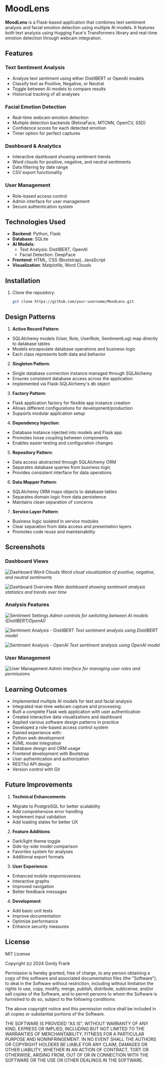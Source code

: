 # MoodLens

**MoodLens** is a Flask-based application that combines text sentiment analysis and facial emotion detection using multiple AI models. It features both text analysis using Hugging Face's Transformers library and real-time emotion detection through webcam integration.

## Features

### Text Sentiment Analysis
- Analyze text sentiment using either DistilBERT or OpenAI models
- Classify text as Positive, Negative, or Neutral
- Toggle between AI models to compare results
- Historical tracking of all analyses

### Facial Emotion Detection
- Real-time webcam emotion detection
- Multiple detection backends (RetinaFace, MTCNN, OpenCV, SSD)
- Confidence scores for each detected emotion
- Timer option for perfect captures

### Dashboard & Analytics
- Interactive dashboard showing sentiment trends
- Word clouds for positive, negative, and neutral sentiments
- Data filtering by date range
- CSV export functionality

### User Management
- Role-based access control
- Admin interface for user management
- Secure authentication system

## Technologies Used
- **Backend**: Python, Flask
- **Database**: SQLite
- **AI Models**: 
  - Text Analysis: DistilBERT, OpenAI
  - Facial Detection: DeepFace
- **Frontend**: HTML, CSS (Bootstrap), JavaScript
- **Visualization**: Matplotlib, Word Clouds

## Installation
1. Clone the repository:
   ```bash
   git clone https://github.com/your-username/MoodLens.git

## Design Patterns

1. **Active Record Pattern**:
  - SQLAlchemy models (User, Role, UserRole, SentimentLog) map directly to database tables
  - Models encapsulate database operations and business logic
  - Each class represents both data and behavior

2. **Singleton Pattern**: 
  - Single database connection instance managed through SQLAlchemy
  - Ensures consistent database access across the application
  - Implemented via Flask-SQLAlchemy's db object

3. **Factory Pattern**:
  - Flask application factory for flexible app instance creation
  - Allows different configurations for development/production
  - Supports modular application setup

4. **Dependency Injection**:
  - Database instance injected into models and Flask app
  - Promotes loose coupling between components
  - Enables easier testing and configuration changes

5. **Repository Pattern**:
  - Data access abstracted through SQLAlchemy ORM
  - Separates database queries from business logic
  - Provides consistent interface for data operations

6. **Data Mapper Pattern**: 
  - SQLAlchemy ORM maps objects to database tables
  - Separates domain logic from data persistence
  - Maintains clean separation of concerns

7. **Service Layer Pattern**:
  - Business logic isolated in service modules
  - Clear separation from data access and presentation layers
  - Promotes code reuse and maintainability

## Screenshots

### Dashboard Views
![Dashboard Word Clouds](screenshots/MoodLens_Dashboard_WordClouds.jpg)
*Word cloud visualization of positive, negative, and neutral sentiments*

![Dashboard Overview](screenshots/MoodLens_Dashboard_LineChart.jpg)
*Main dashboard showing sentiment analysis statistics and trends over time*

### Analysis Features
![Sentiment Settings](screenshots/SentimentAnalyzer_AIToggle.jpg)
*Admin controls for switching between AI models (DistilBERT/OpenAI)*

![Sentiment Analysis - DistilBERT](screenshots/SentimentAnalyzer_Distilbert.jpg)
*Text sentiment analysis using DistilBERT model*

![Sentiment Analysis - OpenAI](screenshots/SentimentAnalyzer_OpenAI.jpg)
*Text sentiment analysis using OpenAI model*

### User Management
![User Management](screenshots/Manage_Users_Roles.jpg)
*Admin interface for managing user roles and permissions*

## Learning Outcomes

- Implemented multiple AI models for text and facial analysis
- Integrated real-time webcam capture and processing
- Built a complete Flask web application with user authentication
- Created interactive data visualizations and dashboard
- Applied various software design patterns in practice
- Developed a role-based access control system
- Gained experience with:
 - Python web development
 - AI/ML model integration
 - Database design and ORM usage
 - Frontend development with Bootstrap
 - User authentication and authorization
 - RESTful API design
 - Version control with Git

## Future Improvements

1. **Technical Enhancements**:
  - Migrate to PostgreSQL for better scalability
  - Add comprehensive error handling
  - Implement input validation
  - Add loading states for better UX

2. **Feature Additions**:
  - Dark/light theme toggle
  - Side-by-side model comparison
  - Favorites system for analyses
  - Additional export formats

3. **User Experience**:
  - Enhanced mobile responsiveness
  - Interactive graphs
  - Improved navigation
  - Better feedback messages

4. **Development**:
  - Add basic unit tests
  - Improve documentation
  - Optimize performance
  - Enhance security measures

## License

MIT License

Copyright (c) 2024 Gordy Frank

Permission is hereby granted, free of charge, to any person obtaining a copy
of this software and associated documentation files (the "Software"), to deal
in the Software without restriction, including without limitation the rights
to use, copy, modify, merge, publish, distribute, sublicense, and/or sell
copies of the Software, and to permit persons to whom the Software is
furnished to do so, subject to the following conditions:

The above copyright notice and this permission notice shall be included in all
copies or substantial portions of the Software.

THE SOFTWARE IS PROVIDED "AS IS", WITHOUT WARRANTY OF ANY KIND, EXPRESS OR
IMPLIED, INCLUDING BUT NOT LIMITED TO THE WARRANTIES OF MERCHANTABILITY,
FITNESS FOR A PARTICULAR PURPOSE AND NONINFRINGEMENT. IN NO EVENT SHALL THE
AUTHORS OR COPYRIGHT HOLDERS BE LIABLE FOR ANY CLAIM, DAMAGES OR OTHER
LIABILITY, WHETHER IN AN ACTION OF CONTRACT, TORT OR OTHERWISE, ARISING FROM,
OUT OF OR IN CONNECTION WITH THE SOFTWARE OR THE USE OR OTHER DEALINGS IN THE
SOFTWARE.


